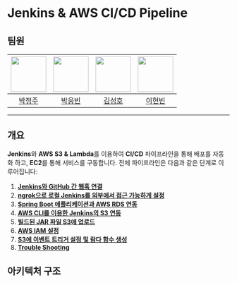 # Jenkins & AWS CI/CD Pipeline
## 팀원
| <img src="https://github.com/gorapang.png" width="80"> | <img src="https://github.com/Ungbbi.png" width="80"> | <img src="https://github.com/castlhoo.png" width="80"> | <img src="https://github.com/Been980804.png" width="80"> |
|:---:|:---:|:---:|:---:|
| [박정주](https://github.com/gorapang) | [박웅빈](https://github.com/Ungbbi) | [김성호](https://github.com/castlhoo) | [이현빈](https://github.com/Been980804) |

---
## 개요
**Jenkins**와 **AWS S3 & Lambda**를 이용하여 **CI/CD** 파이프라인을 통해 배포를 자동화 하고, **EC2**를 통해 서비스를 구동합니다. 전체 파이프라인은 다음과 같은 단계로 이루어집니다:
1. [**Jenkins와 GitHub 간 웹훅 연결**](#️-jenkins-docker-설치)
2. [**ngrok으로 로컬 Jenkins를 외부에서 접근 가능하게 설정**](#-ngrok-연동)
3. [**Spring Boot 애플리케이션과 AWS RDS 연동**](#-SpringApp-RDS-연동 )
4. [**AWS CLI를 이용한 Jenkins의 S3 연동**](#-aws-cli-연동)
5. [**빌드된 JAR 파일 S3에 업로드**](#-aws-cli-연동)
6. [**AWS IAM 설정**](#-aws-iam-설정)
7. [**S3에 이벤트 트리거 설정 및 람다 함수 생성**](#-s3-ET-Lambda)
8. [**Trouble Shooting**](#-Trouble-Shooting)


## 아키텍처 구조

## 
